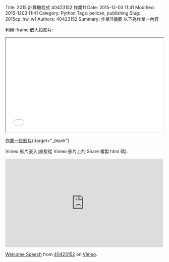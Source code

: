 Title: 2015 計算機程式 40423152 作業11
Date: 2015-12-03 11:41
Modified: 2015-1203 11:41
Category: Python
Tags: pelican, publishing
Slug: 2015cp_hw_w1
Authors: 40423152
Summary: 作業11摘要
以下為作業一內容

利用 iframe 嵌入投影片:

<iframe src="simplest.html" width="500" height="300"></iframe>

[作業一投影片](simplest.html){:target="_blank"}



Vimeo 影片嵌入(直接從 Vimeo 影片上的 Share 複製 html 碼):

<iframe src="https://vimeo.com/147718932" width="500" height="281" frameborder="0" webkitallowfullscreen mozallowfullscreen allowfullscreen></iframe> <p><a href="https://vimeo.com/137724068">Welcome Speech</a> from <a href="https://vimeo.com/user24079973">40423152</a> on <a href="https://vimeo.com">Vimeo</a>.</p>

